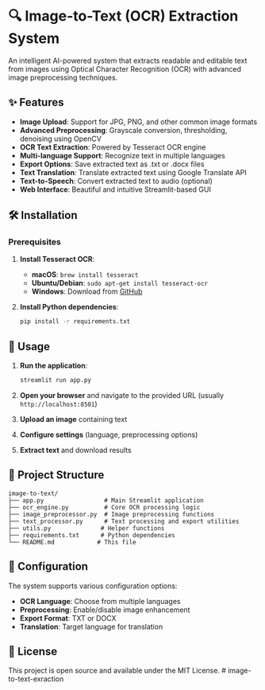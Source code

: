 # 🔍 Image-to-Text (OCR) Extraction System

An intelligent AI-powered system that extracts readable and editable text from images using Optical Character Recognition (OCR) with advanced image preprocessing techniques.

## ✨ Features

- **Image Upload**: Support for JPG, PNG, and other common image formats
- **Advanced Preprocessing**: Grayscale conversion, thresholding, denoising using OpenCV
- **OCR Text Extraction**: Powered by Tesseract OCR engine
- **Multi-language Support**: Recognize text in multiple languages
- **Export Options**: Save extracted text as .txt or .docx files
- **Text Translation**: Translate extracted text using Google Translate API
- **Text-to-Speech**: Convert extracted text to audio (optional)
- **Web Interface**: Beautiful and intuitive Streamlit-based GUI

## 🛠️ Installation

### Prerequisites

1. **Install Tesseract OCR**:
   - **macOS**: `brew install tesseract`
   - **Ubuntu/Debian**: `sudo apt-get install tesseract-ocr`
   - **Windows**: Download from [GitHub](https://github.com/UB-Mannheim/tesseract/wiki)

2. **Install Python dependencies**:
   ```bash
   pip install -r requirements.txt
   ```

## 🚀 Usage

1. **Run the application**:
   ```bash
   streamlit run app.py
   ```

2. **Open your browser** and navigate to the provided URL (usually `http://localhost:8501`)

3. **Upload an image** containing text

4. **Configure settings** (language, preprocessing options)

5. **Extract text** and download results

## 📁 Project Structure

```
image-to-text/
├── app.py                 # Main Streamlit application
├── ocr_engine.py          # Core OCR processing logic
├── image_preprocessor.py  # Image preprocessing functions
├── text_processor.py      # Text processing and export utilities
├── utils.py              # Helper functions
├── requirements.txt      # Python dependencies
└── README.md            # This file
```

## 🔧 Configuration

The system supports various configuration options:
- **OCR Language**: Choose from multiple languages
- **Preprocessing**: Enable/disable image enhancement
- **Export Format**: TXT or DOCX
- **Translation**: Target language for translation

## 📝 License

This project is open source and available under the MIT License. # image-to-text-exraction
